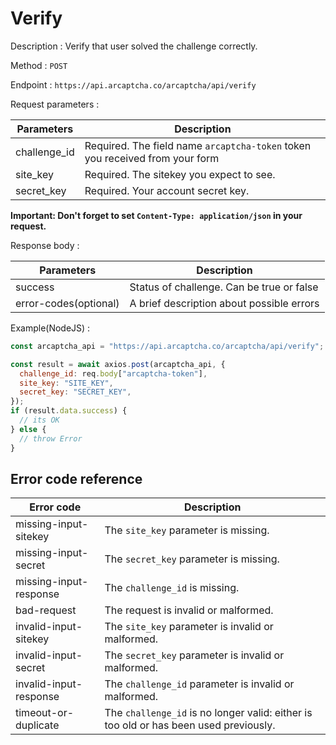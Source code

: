 # Verify

Description : Verify that user solved the challenge correctly.

Method : `POST`

Endpoint : `https://api.arcaptcha.co/arcaptcha/api/verify`

Request parameters :

| Parameters   | Description                                                                  |
| ------------ | ---------------------------------------------------------------------------- |
| challenge_id | Required. The field name `arcaptcha-token` token you received from your form |
| site_key     | Required. The sitekey you expect to see.                                     |
| secret_key   | Required. Your account secret key.                                           |

**Important: Don't forget to set `Content-Type: application/json` in your request.**

Response body :

| Parameters            | Description                               |
| --------------------- | ----------------------------------------- |
| success               | Status of challenge. Can be true or false |
| error-codes(optional) | A brief description about possible errors |

Example(NodeJS) :

```js
const arcaptcha_api = "https://api.arcaptcha.co/arcaptcha/api/verify";

const result = await axios.post(arcaptcha_api, {
  challenge_id: req.body["arcaptcha-token"],
  site_key: "SITE_KEY",
  secret_key: "SECRET_KEY",
});
if (result.data.success) {
  // its OK
} else {
  // throw Error
}
```

## Error code reference

| Error code             | Description                                                                           |
| ---------------------- | ------------------------------------------------------------------------------------- |
| missing-input-sitekey  | The `site_key` parameter is missing.                                                  |
| missing-input-secret   | The `secret_key` parameter is missing.                                                |
| missing-input-response | The `challenge_id` is missing.                                                        |
| bad-request            | The request is invalid or malformed.                                                  |
| invalid-input-sitekey  | The `site_key` parameter is invalid or malformed.                                     |
| invalid-input-secret   | The `secret_key` parameter is invalid or malformed.                                   |
| invalid-input-response | The `challenge_id` parameter is invalid or malformed.                                 |
| timeout-or-duplicate   | The `challenge_id` is no longer valid: either is too old or has been used previously. |
